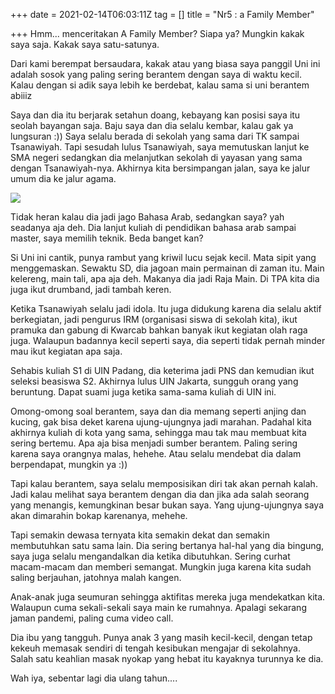 +++
date = 2021-02-14T06:03:11Z
tag = []
title = "Nr5 : a Family Member"

+++
Hmm... menceritakan A Family Member? Siapa ya? Mungkin kakak saya saja. Kakak saya satu-satunya.

Dari kami berempat bersaudara, kakak atau yang biasa saya panggil Uni ini adalah sosok yang paling sering berantem dengan saya di waktu kecil. Kalau dengan si adik saya lebih ke berdebat, kalau sama si uni berantem abiiiz

Saya dan dia itu berjarak setahun doang, kebayang kan posisi saya itu seolah bayangan saja. Baju saya dan dia selalu kembar, kalau gak ya lungsuran :)) Saya selalu berada di sekolah yang sama dari TK sampai Tsanawiyah. Tapi sesudah lulus Tsanawiyah, saya memutuskan lanjut ke SMA negeri sedangkan dia melanjutkan sekolah di yayasan yang sama dengan Tsanawiyah-nya. Akhirnya kita bersimpangan jalan, saya ke jalur umum dia ke jalur agama.

![](/img/uploads/photo_2021-02-14-17-48-18.jpeg)

Tidak heran kalau dia jadi jago Bahasa Arab, sedangkan saya? yah seadanya aja deh. Dia lanjut kuliah di pendidikan bahasa arab sampai master, saya memilih teknik. Beda banget kan?

Si Uni ini cantik, punya rambut yang kriwil lucu sejak kecil. Mata sipit yang menggemaskan. Sewaktu SD, dia jagoan main permainan di zaman itu. Main kelereng, main tali, apa aja deh. Makanya dia jadi Raja Main. Di TPA kita dia juga ikut drumband, jadi tambah keren.

Ketika Tsanawiyah selalu jadi idola. Itu juga didukung karena dia selalu aktif berkegiatan, jadi pengurus IRM (organisasi siswa di sekolah kita), ikut pramuka dan gabung di Kwarcab bahkan banyak ikut kegiatan olah raga juga. Walaupun badannya kecil seperti saya, dia seperti tidak pernah minder mau ikut kegiatan apa saja.

Sehabis kuliah S1 di UIN Padang, dia keterima jadi PNS dan kemudian ikut seleksi beasiswa S2. Akhirnya lulus UIN Jakarta, sungguh orang yang beruntung. Dapat suami juga ketika sama-sama kuliah di UIN ini.

Omong-omong soal berantem, saya dan dia memang seperti anjing dan kucing, gak bisa deket karena ujung-ujungnya jadi marahan. Padahal kita akhirnya kuliah di kota yang sama, sehingga mau tak mau membuat kita sering bertemu. Apa aja bisa menjadi sumber berantem. Paling sering karena saya orangnya malas, hehehe. Atau selalu mendebat dia dalam berpendapat, mungkin ya :))

Tapi kalau berantem, saya selalu memposisikan diri tak akan pernah kalah. Jadi kalau melihat saya berantem dengan dia dan jika ada salah seorang yang menangis, kemungkinan besar bukan saya. Yang ujung-ujungnya saya akan dimarahin bokap karenanya, mehehe.

Tapi semakin dewasa ternyata kita semakin dekat dan semakin membutuhkan satu sama lain. Dia sering bertanya hal-hal yang dia bingung, saya juga selalu mengandalkan dia ketika dibutuhkan. Sering curhat macam-macam dan memberi semangat. Mungkin juga karena kita sudah saling berjauhan, jatohnya malah kangen.

Anak-anak juga seumuran sehingga aktifitas mereka juga mendekatkan kita. Walaupun cuma sekali-sekali saya main ke rumahnya. Apalagi sekarang jaman pandemi, paling cuma video call.

Dia ibu yang tangguh. Punya anak 3 yang masih kecil-kecil, dengan tetap kekeuh memasak sendiri di tengah kesibukan mengajar di sekolahnya. Salah satu keahlian masak nyokap yang hebat itu kayaknya turunnya ke dia. 

Wah iya, sebentar lagi dia ulang tahun.... 